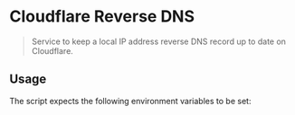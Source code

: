 # Cloudflare Reverse DNS

> Service to keep a local IP address reverse DNS record up to date on Cloudflare.

## Usage

The script expects the following environment variables to be set:
